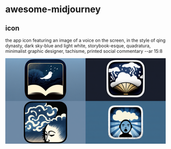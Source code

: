 # awesome-midjourney

## icon

the app icon featuring an image of a voice on the screen, in the style of qing dynasty, dark sky-blue and light white, storybook-esque, quadratura, minimalist graphic designer, tachisme, printed social commentary --ar 15:8

![](images/chazprogibator6_the_app_icon_featuring_an_image_of_a_voice_on_t_06765693-588f-49e7-aaec-865843dbafac.png)
